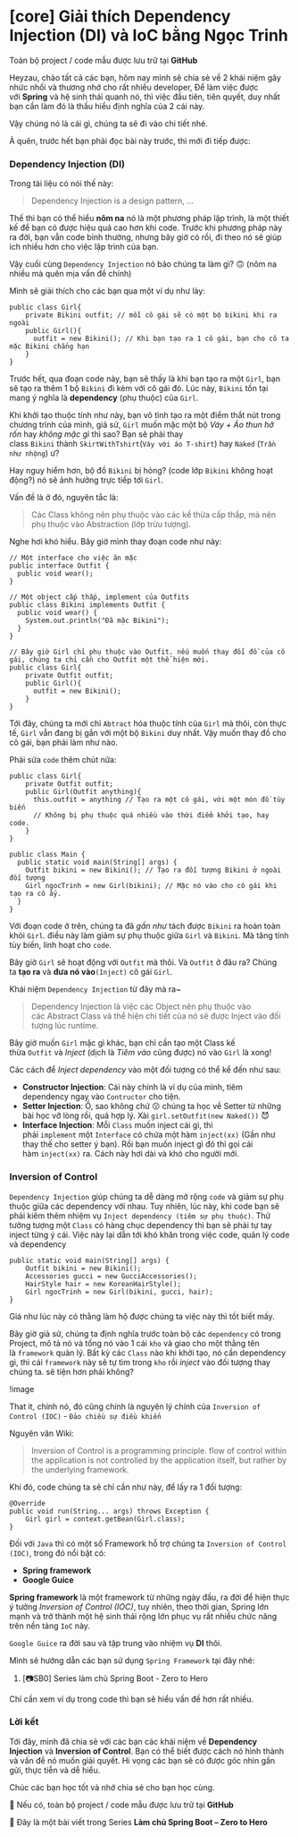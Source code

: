 # [core] Giải thích Dependency Injection (DI) và IoC bằng Ngọc Trinh

Toàn bộ project / code mẫu được lưu trữ tại **GitHub**

Heyzau, chào tất cả các bạn, hôm nay mình sẽ chia sẻ về 2 khái niệm gây nhức nhối và thương nhớ cho rất nhiều developer, Để làm việc được với **Spring** và hệ sinh thái quanh nó, thì việc đầu tiên, tiên quyết, duy nhất bạn cần làm đó là thấu hiểu định nghĩa của 2 cái này.

Vậy chúng nó là cái gì, chúng ta sẽ đi vào chi tiết nhé.

À quên, trước hết bạn phải đọc bài này trước, thì mới đi tiếp được:

### **Dependency Injection (DI)**

Trong tài liệu có nói thế này:

> Dependency Injection is a design pattern, ...

Thế thì bạn có thể hiểu **nôm na** nó là một phương pháp lập trình, là một thiết kế để bạn có được hiệu quả cao hơn khi code. Trước khi phương pháp này ra đời, bạn vẫn code bình thường, nhưng bây giờ có rồi, đi theo nó sẽ giúp ích nhiều hơn cho việc lập trình của bạn.

Vậy cuối cùng `Dependency Injection` nó bảo chúng ta làm gì? 🙃 (nôm na nhiều mà quên mịa vấn đề chính)

Mình sẽ giải thích cho các bạn qua một ví dụ như lày:

```
public class Girl{
    private Bikini outfit; // mỗi cô gái sẽ có một bộ bikini khi ra ngoài
    public Girl(){
      outfit = new Bikini(); // Khi bạn tạo ra 1 cô gái, bạn cho cô ta mặc Bikini chẳng hạn
    }
}
```

Trước hết, qua đoạn code này, bạn sẽ thấy là khi bạn tạo ra một `Girl`, bạn sẽ tạo ra thêm 1 bộ `Bikini` đi kèm với cô gái đó. Lúc này, `Bikini` tồn tại mang ý nghĩa là **dependency** (phụ thuộc) của `Girl`.

Khi khởi tạo thuộc tính như này, bạn vô tình tạo ra một điểm thắt nút trong chương trình của mình, giả sử, `Girl` muốn mặc một bộ _Váy + Áo thun hở rốn_ hay _không mặc gì_ thì sao? Bạn sẽ phải thay class `Bikini` thành `SkirtWithTshirt`(`Váy với áo T-shirt`) hay `Naked` (`Trần như nhộng`) ư?

Hay nguy hiểm hơn, bộ đồ `Bikini` bị hỏng? (code lớp `Bikini` không hoạt động?) nó sẽ ảnh hưởng trực tiếp tới `Girl`.

Vấn đề là ở đó, nguyên tắc là:

> Các Class không nên phụ thuộc vào các kế thừa cấp thấp, mà nên phụ thuộc vào Abstraction (lớp trừu tượng).

Nghe hơi khó hiểu. Bây giờ mình thay đoạn code như này:

```
// Một interface cho việc ăn mặc
public interface Outfit {
  public void wear();
}

// Một object cấp thấp, implement của Outfits
public class Bikini implements Outfit {
  public void wear() {
    System.out.println("Đã mặc Bikini");
  }
}

// Bây giờ Girl chỉ phụ thuộc vào Outfit. nếu muốn thay đổi đồ của cô gái, chúng ta chỉ cần cho Outfit một thể hiện mới.
public class Girl{
    private Outfit outfit;
    public Girl(){
      outfit = new Bikini();
    }
}
```

Tới đây, chúng ta mới chỉ `Abtract` hóa thuộc tính của `Girl` mà thôi, còn thực tế, `Girl` vẫn đang bị gắn với một bộ `Bikini` duy nhất. Vậy muốn thay đồ cho cô gái, bạn phải làm như nào.

Phải sửa `code` thêm chút nữa:

```
public class Girl{
    private Outfit outfit;
    public Girl(Outfit anything){
      this.outfit = anything // Tạo ra một cô gái, với một món đồ tùy biến
      // Không bị phụ thuộc quá nhiều vào thời điểm khởi tạo, hay code.
    }
}

public class Main {
  public static void main(String[] args) {
    Outfit bikini = new Bikini(); // Tạo ra đối tượng Bikini ở ngoài đối tượng
    Girl ngocTrinh = new Girl(bikini); // Mặc nó vào cho cô gái khi tạo ra cô ấy.
  }
}
```

Với đoạn code ở trên, chúng ta đã _gần như_ tách được `Bikini` ra hoàn toàn khỏi `Girl`. điều này làm giảm sự phụ thuộc giữa `Girl` và `Bikini`. Mà tăng tính tùy biến, linh hoạt cho `code`.

Bây giờ `Girl` sẽ hoạt động với `Outfit` mà thôi. Và `Outfit` ở đâu ra? Chúng ta **tạo ra** và **đưa nó vào**`(Inject)` cô gái `Girl`.

Khái niệm `Dependency Injection` từ đây mà ra~

> Dependency Injection là việc các Object nên phụ thuộc vào các Abstract Class và thể hiện chi tiết của nó sẽ được Inject vào đối tượng lúc runtime.

Bây giờ muốn `Girl` mặc gì khác, bạn chỉ cần tạo một Class kế thừa `Outfit` và _Inject_ (dịch là _Tiêm vào_ cũng được) nó vào `Girl` là xong!

Các cách để _Inject dependency_ vào một đối tượng có thể kể đến như sau:

- **Constructor Injection**: Cái này chính là ví dụ của mình, tiêm dependency ngay vào `Contructor` cho tiện.
- **Setter Injection**: Ồ, sao không chứ 😗 chúng ta học về Setter từ những bài học vỡ lòng rồi, quá hợp lý. Xài `girl.setOutfit(new Naked())` 😈
- **Interface Injection**: Mỗi `Class` muốn inject cái gì, thì phải `implement` một `Interface` có chứa một hàm `inject(xx)` (Gần như thay thế cho setter ý bạn). Rồi bạn muốn inject gì đó thì gọi cái hàm `inject(xx)` ra. Cách này hơi dài và khó cho người mới.

### **Inversion of Control**

`Dependency Injection` giúp chúng ta dễ dàng mở rộng `code` và giảm sự phụ thuộc giữa các dependency với nhau. Tuy nhiên, lúc này, khi code bạn sẽ phải kiêm thêm nhiệm vụ `Inject dependency (tiêm sự phụ thuộc)`. Thử tưởng tượng một `Class` có hàng chục dependency thì bạn sẽ phải tự tay inject từng ý cái. Việc này lại dẫn tới khó khăn trong việc code, quản lý code và dependency

```
public static void main(String[] args) {
    Outfit bikini = new Bikini();
    Accessories gucci = new GucciAccessories();
    HairStyle hair = new KoreanHairStyle();
    Girl ngocTrinh = new Girl(bikini, gucci, hair);
}
```

Giá như lúc này có thằng làm hộ được chúng ta việc này thì tốt biết mấy.

Bây giờ giả sử, chúng ta định nghĩa trước toàn bộ các `dependency` có trong Project, mô tả nó và tống nó vào 1 cái `kho` và giao cho một thằng tên là `framework` quản lý. Bất kỳ các `Class` nào khi khởi tạo, nó cần dependency gì, thì cái `framework` này sẽ tự tìm trong `kho` rồi _inject_ vào đối tượng thay chúng ta. sẽ tiện hơn phải không?

!image

That it, chính nó, đó cũng chính là nguyên lý chính của `Inversion of Control (IOC)` - `Đảo chiều sự điều khiển`

Nguyên văn Wiki:

> Inversion of Control is a programming principle. flow of control within the application is not controlled by the application itself, but rather by the underlying framework.

Khi đó, code chúng ta sẽ chỉ cần như này, để lấy ra 1 đối tượng:

```
@Override
public void run(String... args) throws Exception {
    Girl girl = context.getBean(Girl.class);
}
```

Đối với `Java` thì có một số Framework hỗ trợ chúng ta `Inversion of Control (IOC)`, trong đó nổi bật có:

- **Spring framework**
- **Google Guice**

**Spring framework** là một framework từ những ngày đầu, ra đời để hiện thực ý tưởng _Inversion of Control (IOC)_, tuy nhiên, theo thời gian, Spring lớn mạnh và trở thành một hệ sinh thái rộng lớn phục vụ rất nhiều chức năng trên nền tảng `IoC` này.

`Google Guice` ra đời sau và tập trung vào nhiệm vụ **DI** thôi.

Mình sẽ hướng dẫn các bạn sử dụng `Spring Framework` tại đây nhé:

1. [📷SB0] Series làm chủ Spring Boot - Zero to Hero

Chỉ cần xem ví dụ trong code thì bạn sẽ hiểu vấn đề hơn rất nhiều.

### **Lời kết**

Tới đây, mình đã chia sẻ với các bạn các khái niệm về **Dependency Injection** và **Inversion of Control**. Bạn có thể biết được cách nó hình thành và vấn đề nó muốn giải quyết. Hi vọng các bạn sẽ có được góc nhìn gần gửi, thực tiễn và dễ hiểu.

Chúc các bạn học tốt và nhớ chia sẻ cho bạn học cùng.

💁 Nếu có, toàn bộ project / code mẫu được lưu trữ tại **GitHub**

🌟 Đây là một bài viết trong Series **Làm chủ Spring Boot – Zero to Hero**

